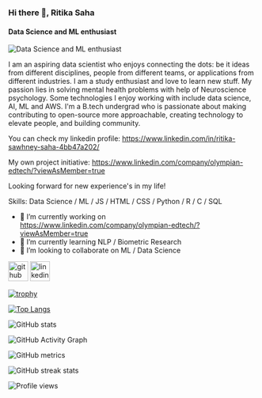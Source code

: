 ### Hi there 👋, Ritika Saha 
#### Data Science and ML enthusiast 
![Data Science and ML enthusiast ]( https://media-exp1.licdn.com/dms/image/C4E16AQEwMcrDIabreg/profile-displaybackgroundimage-shrink_350_1400/0/1608904292940?e=1664409600&v=beta&t=RQjxglQXABJrdTFycApTq7P-3-aAFFuqGpBlUBacHxg)

I am an aspiring data scientist who enjoys connecting the dots: be it ideas from different disciplines, people from different teams, or applications from different industries. I am a study enthusiast and love to learn new stuff.
My passion lies in solving mental health problems with help of Neuroscience psychology. Some technologies I enjoy working with include data science, AI, ML and AWS. I'm a B.tech undergrad who is passionate about making contributing to open-source more approachable, creating technology to elevate people, and building community. 

You can check my linkedin profile: https://www.linkedin.com/in/ritika-sawhney-saha-4bb47a202/

My own project initiative: https://www.linkedin.com/company/olympian-edtech/?viewAsMember=true

Looking forward for new experience's in my life!

Skills: Data Science / ML / JS / HTML / CSS / Python / R / C / SQL

- 🔭 I’m currently working on https://www.linkedin.com/company/olympian-edtech/?viewAsMember=true 
- 🌱 I’m currently learning NLP / Biometric Research 
- 👯 I’m looking to collaborate on ML / Data Science 


[<img src='https://cdn.jsdelivr.net/npm/simple-icons@3.0.1/icons/github.svg' alt='github' height='40'>](https://github.com/saharitika)  [<img src='https://cdn.jsdelivr.net/npm/simple-icons@3.0.1/icons/linkedin.svg' alt='linkedin' height='40'>](https://www.linkedin.com/in/RitikaSawhneySaha/)  

[![trophy](https://github-profile-trophy.vercel.app/?username=saharitika)](https://github.com/ryo-ma/github-profile-trophy)

[![Top Langs](https://github-readme-stats.vercel.app/api/top-langs/?username=saharitika)](https://github.com/anuraghazra/github-readme-stats)

![GitHub stats](https://github-readme-stats.vercel.app/api?username=saharitika&show_icons=true)  

![GitHub Activity Graph](https://activity-graph.herokuapp.com/graph?username=saharitika)  

![GitHub metrics](https://metrics.lecoq.io/saharitika)  

![GitHub streak stats](https://github-readme-streak-stats.herokuapp.com/?user=saharitika)  

![Profile views](https://gpvc.arturio.dev/saharitika)  
